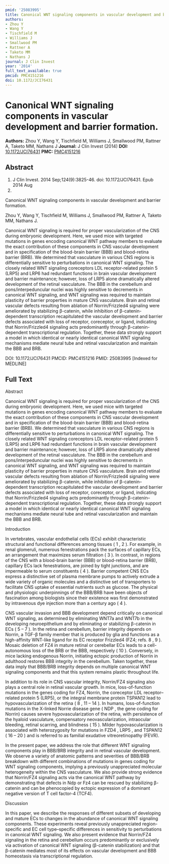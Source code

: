 ```yaml
---
pmid: '25083995'
title: Canonical WNT signaling components in vascular development and barrier formation.
authors:
- Zhou Y
- Wang Y
- Tischfield M
- Williams J
- Smallwood PM
- Rattner A
- Taketo MM
- Nathans J
journal: J Clin Invest
year: '2014'
full_text_available: true
pmcid: PMC4151216
doi: 10.1172/JCI76431
---
```


# Canonical WNT signaling components in vascular development and barrier formation.
**Authors:** Zhou Y, Wang Y, Tischfield M, Williams J, Smallwood PM, Rattner A, Taketo MM, Nathans J
**Journal:** J Clin Invest (2014)
**DOI:** [10.1172/JCI76431](https://doi.org/10.1172/JCI76431)
**PMC:** [PMC4151216](https://www.ncbi.nlm.nih.gov/pmc/articles/PMC4151216/)

## Abstract

1. J Clin Invest. 2014 Sep;124(9):3825-46. doi: 10.1172/JCI76431. Epub 2014 Aug
1.

Canonical WNT signaling components in vascular development and barrier 
formation.

Zhou Y, Wang Y, Tischfield M, Williams J, Smallwood PM, Rattner A, Taketo MM, 
Nathans J.

Canonical WNT signaling is required for proper vascularization of the CNS during 
embryonic development. Here, we used mice with targeted mutations in genes 
encoding canonical WNT pathway members to evaluate the exact contribution of 
these components in CNS vascular development and in specification of the 
blood-brain barrier (BBB) and blood-retina barrier (BRB). We determined that 
vasculature in various CNS regions is differentially sensitive to perturbations 
in canonical WNT signaling. The closely related WNT signaling coreceptors LDL 
receptor-related protein 5 (LRP5) and LRP6 had redundant functions in brain 
vascular development and barrier maintenance; however, loss of LRP5 alone 
dramatically altered development of the retinal vasculature. The BBB in the 
cerebellum and pons/interpeduncular nuclei was highly sensitive to decrements in 
canonical WNT signaling, and WNT signaling was required to maintain plasticity 
of barrier properties in mature CNS vasculature. Brain and retinal vascular 
defects resulting from ablation of Norrin/Frizzled4 signaling were ameliorated 
by stabilizing β-catenin, while inhibition of β-catenin-dependent transcription 
recapitulated the vascular development and barrier defects associated with loss 
of receptor, coreceptor, or ligand, indicating that Norrin/Frizzled4 signaling 
acts predominantly through β-catenin-dependent transcriptional regulation. 
Together, these data strongly support a model in which identical or nearly 
identical canonical WNT signaling mechanisms mediate neural tube and retinal 
vascularization and maintain the BBB and BRB.

DOI: 10.1172/JCI76431
PMCID: PMC4151216
PMID: 25083995 [Indexed for MEDLINE]

## Full Text

Abstract

Canonical WNT signaling is required for proper vascularization of the CNS during embryonic development. Here, we used mice with targeted mutations in genes encoding canonical WNT pathway members to evaluate the exact contribution of these components in CNS vascular development and in specification of the blood-brain barrier (BBB) and blood-retina barrier (BRB). We determined that vasculature in various CNS regions is differentially sensitive to perturbations in canonical WNT signaling. The closely related WNT signaling coreceptors LDL receptor–related protein 5 (LRP5) and LRP6 had redundant functions in brain vascular development and barrier maintenance; however, loss of LRP5 alone dramatically altered development of the retinal vasculature. The BBB in the cerebellum and pons/interpeduncular nuclei was highly sensitive to decrements in canonical WNT signaling, and WNT signaling was required to maintain plasticity of barrier properties in mature CNS vasculature. Brain and retinal vascular defects resulting from ablation of Norrin/Frizzled4 signaling were ameliorated by stabilizing β-catenin, while inhibition of β-catenin–dependent transcription recapitulated the vascular development and barrier defects associated with loss of receptor, coreceptor, or ligand, indicating that Norrin/Frizzled4 signaling acts predominantly through β-catenin–dependent transcriptional regulation. Together, these data strongly support a model in which identical or nearly identical canonical WNT signaling mechanisms mediate neural tube and retinal vascularization and maintain the BBB and BRB.

Introduction

In vertebrates, vascular endothelial cells (ECs) exhibit characteristic structural and functional differences among tissues ( 1 , 2 ). For example, in renal glomeruli, numerous fenestrations pack the surfaces of capillary ECs, an arrangement that maximizes serum filtration ( 3 ). In contrast, in regions of the CNS with a blood-brain barrier (BBB) or blood-retina barrier (BRB), capillary ECs lack fenestrations, are joined by tight junctions, and are impermeable to serum constituents ( 4 ). Barrier competent CNS ECs express a distinctive set of plasma membrane pumps to actively extrude a wide variety of organic molecules and a distinctive set of transporters to facilitate CNS uptake of essential nutrients such as glucose. The physical and physiologic underpinnings of the BBB/BRB have been objects of fascination among biologists since their existence was first demonstrated by intravenous dye injection more than a century ago ( 4 ).

CNS vascular invasion and BBB development depend critically on canonical WNT signaling, as determined by eliminating WNT7a and WNT7b in the developing neuroepithelium and by eliminating or stabilizing β-catenin in ECs ( 5 – 7 ). In the retina and cerebellum, barrier integrity depends on Norrin, a TGF-β family member that is produced by glia and functions as a high-affinity WNT-like ligand for its EC receptor Frizzled4 (FZ4; refs. 8 , 9 ). Mosaic deletion of FZ4 in mature retinal or cerebellar ECs leads to a cell-autonomous loss of the BRB or the BBB, respectively ( 10 ). Conversely, in mice lacking endogenous Norrin, initiating ectopic production of Norrin in adulthood restores BBB integrity in the cerebellum. Taken together, these data imply that BBB/BRB integrity depends on multiple canonical WNT signaling components and that this system remains plastic throughout life.

In addition to its role in CNS vascular integrity, Norrin/FZ4 signaling also plays a central role in retinal vascular growth. In mice, loss-of-function mutations in the genes coding for FZ4, Norrin, the coreceptor LDL receptor–related protein 5 (LRP5), or the integral membrane protein TSPAN12 lead to hypovascularization of the retina ( 8 , 11 – 14 ). In humans, loss-of-function mutations in the X-linked Norrie disease gene ( NDP , the gene coding for Norrin) causes severe hypovascularization of the retina, with persistence of the hyaloid vasculature, compensatory neovascularization, intraocular bleeding, retinal scarring, and blindness ( 15 ). Milder hypovascularization is associated with heterozygosity for mutations in FZD4 , LRP5 , and TSPAN12 ( 16 – 20 ) and is referred to as familial exudative vitreoretinopathy (FEVR).

In the present paper, we address the role that different WNT signaling components play in BBB/BRB integrity and in retinal vascular development. We observe a variety of anatomic patterns and severities of BBB/BRB breakdown with different combinations of mutations in genes coding for WNT signaling components, implying a previously unappreciated molecular heterogeneity within the CNS vasculature. We also provide strong evidence that Norrin/FZ4 signaling acts via the canonical WNT pathway by demonstrating that defects in Ndp or Fz4 can be rescued by stabilizing β-catenin and can be phenocopied by ectopic expression of a dominant negative version of T cell factor-4 (TCF4).

Discussion

In this paper, we describe the responses of different subsets of developing and mature ECs to changes in the abundance of canonical WNT signaling components. These experiments reveal previously unappreciated region-specific and EC cell type–specific differences in sensitivity to perturbations in canonical WNT signaling. We also present evidence that Norrin/FZ4 signaling in the retina and cerebellum occurs predominantly or exclusively via activation of canonical WNT signaling (β-catenin stabilization) and that β-catenin mediates most of its effects on vascular development and BBB homeostasis via transcriptional regulation.
